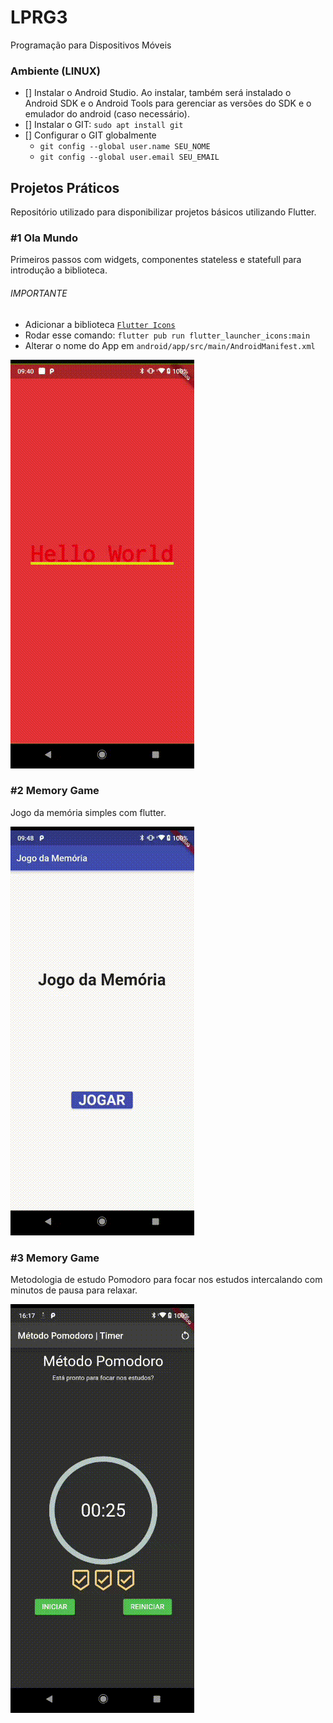 # LPRG3
Programação para Dispositivos Móveis

### Ambiente (LINUX)
 - [] Instalar o Android Studio. Ao instalar, também será instalado o Android SDK e o Android Tools para gerenciar as versões do SDK e o emulador do android (caso necessário).
 - [] Instalar o GIT: `sudo apt install git`
 - [] Configurar o GIT globalmente
    - `git config --global user.name SEU_NOME`
    - `git config --global user.email SEU_EMAIL`

## Projetos Práticos

Repositório utilizado para disponibilizar projetos básicos utilizando Flutter.

### #1 Ola Mundo

Primeiros passos com widgets, componentes stateless e statefull para introdução a biblioteca.

###### IMPORTANTE
 - Adicionar a biblioteca [`Flutter Icons`](https://pub.dev/packages/flutter_launcher_icons)
 - Rodar esse comando: `flutter pub run flutter_launcher_icons:main`
 - Alterar o nome do App em `android/app/src/main/AndroidManifest.xml`

![Olá Mundo...](readme/ola_mundo.gif)

### #2 Memory Game

Jogo da memória simples com flutter.

![Memory Game...](readme/memory_game.gif)

### #3 Memory Game

Metodologia de estudo Pomodoro para focar nos estudos intercalando com minutos de pausa para relaxar.

![Pomodoro App...](readme/pomodoro.gif)

